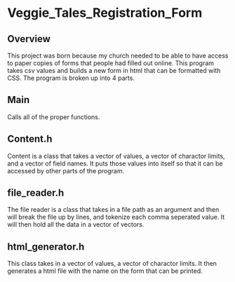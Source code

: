 # Veggie_Tales_Registration_Form
## Overview
This project was born because my church needed to be able to have access to paper copies of forms that people had filled out online. This program takes csv values and builds a new form in html that can be formatted with CSS.
The program is broken up into 4 parts.
## Main
Calls all of the proper functions.
## Content.h
Content is a class that takes a vector of values, a vector of charactor limits, and a vector of field names. It puts those values into itself so that it can be accessed by other parts of the program.
## file_reader.h
The file reader is a class that takes in a file path as an argument and then will break the file up by lines, and tokenize each comma seperated value. It will then hold all the data in a vector of vectors.
## html_generator.h
This class takes in a vector of values, a vector of charactor limits. It then generates a html file with the name on the form that can be printed. 
